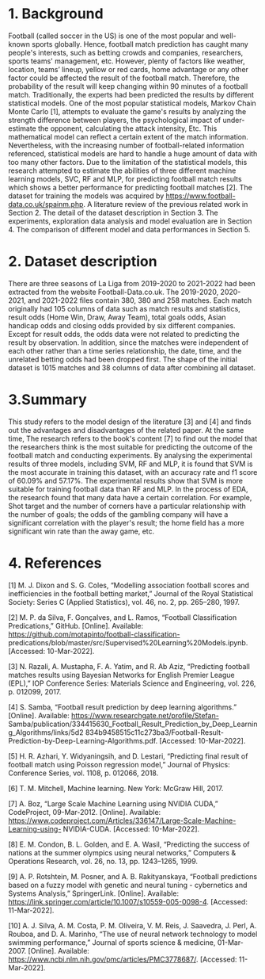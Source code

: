 # 1. Background

Football (called soccer in the US) is one of the most popular and well-known sports globally. Hence, football match prediction has caught many people's interests, such as betting crowds and companies, researchers, sports teams' management, etc. However, plenty of factors like weather, location, teams’ lineup, yellow or red cards, home advantage or any other factor could be affected the result of the football match. Therefore, the probability of the result will keep changing within 90 minutes of a football match.
Traditionally, the experts had been predicted the results by different statistical models. One of the most popular statistical models, Markov Chain Monte Carlo [1], attempts to evaluate the game's results by analyzing the strength difference between players, the psychological impact of under-estimate the opponent, calculating the attack intensity, Etc. This mathematical model can reflect a certain extent of the match information. Nevertheless, with the increasing number of football-related information referenced, statistical models are hard to handle a huge amount of data with too many other factors.
Due to the limitation of the statistical models, this research attempted to estimate the abilities of three different machine learning models, SVC, RF and MLP, for predicting football match results which shows a better performance for predicting football matches [2]. The dataset for training the models was acquired by https://www.football-data.co.uk/spainm.php.
A literature review of the previous related work in Section 2. The detail of the dataset description in Section 3. The experiments, exploration data analysis and model evaluation are in Section 4. The comparison of different model and data performances in Section 5.

# 2. Dataset description

There are three seasons of La Liga from 2019-2020 to 2021-2022 had been extracted from the website Football-Data.co.uk. The 2019-2020, 2020-2021, and 2021-2022 files contain 380, 380 and 258 matches. Each match originally had 105 columns of data such as match results and statistics, result odds (Home Win, Draw, Away Team), total goals odds, Asian handicap odds and closing odds provided by six different companies. Except for result odds, the odds data were not related to predicting the result by observation. In addition, since the matches were independent of each other rather than a time series relationship, the date, time, and the unrelated betting odds had been dropped first. The shape of the initial dataset is 1015 matches and 38 columns of data after combining all dataset.

# 3.Summary

This study refers to the model design of the literature [3] and [4] and finds out the advantages and disadvantages of the related paper. At the same time, The research refers to the book's content [7] to find out the model that the researchers think is the most suitable for predicting the outcome of the football match and conducting experiments. By analysing the experimental results of three models, including SVM, RF and MLP, it is found that SVM is the most accurate in training this dataset, with an accuracy rate and f1 score of 60.09% and 57.17%. The experimental results show that SVM is more suitable for training football data than RF and MLP.
In the process of EDA, the research found that many data have a certain correlation. For example, Shot target and the number of corners have a particular relationship with the number of goals; the odds of the gambling company will have a significant correlation with the player's result; the home field has a more significant win rate than the away game, etc.

# 4. References

[1] M. J. Dixon and S. G. Coles, “Modelling association football scores and inefficiencies in the football betting market,” Journal of the Royal Statistical Society: Series C (Applied Statistics), vol. 46, no. 2, pp. 265–280, 1997.

[2] M. P. da Silva, F. Gonçalves, and L. Ramos, “Football Classification Predications,” GitHub. [Online]. Available: https://github.com/motapinto/football-classification- predications/blob/master/src/Supervised%20Learning%20Models.ipynb. [Accessed: 10-Mar-2022].

[3] N. Razali, A. Mustapha, F. A. Yatim, and R. Ab Aziz, “Predicting football matches results using Bayesian Networks for English Premier League (EPL),” IOP Conference Series: Materials Science and Engineering, vol. 226, p. 012099, 2017.

[4] S. Samba, “Football result prediction by deep learning algorithms.” [Online]. Available: https://www.researchgate.net/profile/Stefan- Samba/publication/334415630_Football_Result_Prediction_by_Deep_Learning_Algorithms/links/5d2 834b9458515c11c273ba3/Football-Result-Prediction-by-Deep-Learning-Algorithms.pdf. [Accessed: 10-Mar-2022].

[5] H. R. Azhari, Y. Widyaningsih, and D. Lestari, “Predicting final result of football match using Poisson regression model,” Journal of Physics: Conference Series, vol. 1108, p. 012066, 2018.

[6] T. M. Mitchell, Machine learning. New York: McGraw Hill, 2017.

[7] A. Boz, “Large Scale Machine Learning using NVIDIA CUDA,” CodeProject, 09-Mar-2012. [Online]. Available: https://www.codeproject.com/Articles/336147/Large-Scale-Machine-Learning-using- NVIDIA-CUDA. [Accessed: 10-Mar-2022].

[8] E. M. Condon, B. L. Golden, and E. A. Wasil, “Predicting the success of nations at the summer olympics using neural networks,” Computers & Operations Research, vol. 26, no. 13, pp. 1243–1265, 1999.

[9] A. P. Rotshtein, M. Posner, and A. B. Rakityanskaya, “Football predictions based on a fuzzy model with genetic and neural tuning - cybernetics and Systems Analysis,” SpringerLink. [Online]. Available: https://link.springer.com/article/10.1007/s10559-005-0098-4. [Accessed: 11-Mar-2022].

[10] A. J. Silva, A. M. Costa, P. M. Oliveira, V. M. Reis, J. Saavedra, J. Perl, A. Rouboa, and D. A. Marinho, “The use of neural network technology to model swimming performance,” Journal of sports science & medicine, 01-Mar-2007. [Online]. Available: https://www.ncbi.nlm.nih.gov/pmc/articles/PMC3778687/. [Accessed: 11-Mar-2022].
